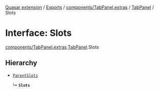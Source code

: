 [Quasar extension](../index.md) / [Exports](../modules.md) / [components/TabPanel.extras](../modules/components_TabPanel_extras.md) / [TabPanel](../modules/components_TabPanel_extras.TabPanel.md) / Slots

# Interface: Slots

[components/TabPanel.extras](../modules/components_TabPanel_extras.md).[TabPanel](../modules/components_TabPanel_extras.TabPanel.md).Slots

## Hierarchy

- [`ParentSlots`](components_TabPanel_extras.TabPanel.ParentSlots.md)

  ↳ **`Slots`**
